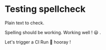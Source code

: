# Testing spellcheck

Plain text to check. 

Spelling should be working. Working well ! :smiley: .

Let's trigger a CI Run :rocket: hooray ! 
